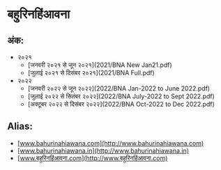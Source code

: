 # बहुरिनहिंआवना

## अंक:

- २०२१
  + [जनवरी २०२१ से जून २०२१](2021/BNA New Jan21.pdf)
  + [जुलाई २०२१ से दिसंबर २०२१](2021/BNA Full.pdf)
- २०२२
  + [जनवरी २०२२ से जून २०२२](2022/BNA Jan-2022 to June 2022.pdf)
  + [जुलाई २०२२ से सितंबर २०२२](2022/BNA July-2022 to Sept 2022.pdf)
  + [अक्टूबर २०२२ से दिसंबर २०२२](2022/BNA Oct-2022 to Dec 2022.pdf)




## Alias:
- [www.bahurinahiawana.com](http://www.bahurinahiawana.com)
- [www.bahurinahiawana.in](http://www.bahurinahiawana.in)
- [www.बहुरिनहिंआवना.com](http://www.बहुरिनहिंआवना.com)
